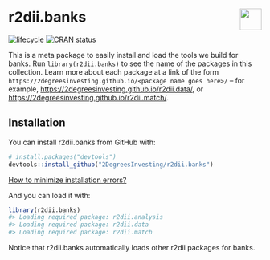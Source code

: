 
<!-- README.md is generated from README.Rmd. Please edit that file -->

# r2dii.banks <a href='https://github.com/2DegreesInvesting/r2dii.banks'><img src='https://imgur.com/A5ASZPE.png' align='right' height='43' /></a>

<!-- badges: start -->

[![lifecycle](https://img.shields.io/badge/lifecycle-experimental-orange.svg)](https://www.tidyverse.org/lifecycle/#experimental)
[![CRAN
status](https://www.r-pkg.org/badges/version/r2dii.banks)](https://CRAN.R-project.org/package=r2dii.banks)
<!-- badges: end -->

This is a meta package to easily install and load the tools we build for
banks. Run `library(r2dii.banks)` to see the name of the packages in
this collection. Learn more about each package at a link of the form
`https://2degreesinvesting.github.io/<package name goes here>/` – for
example, <https://2degreesinvesting.github.io/r2dii.data/>, or
<https://2degreesinvesting.github.io/r2dii.match/>.

## Installation

You can install r2dii.banks from GitHub with:

``` r
# install.packages("devtools")
devtools::install_github("2DegreesInvesting/r2dii.banks")
```

[How to minimize installation
errors?](https://gist.github.com/maurolepore/a0187be9d40aee95a43f20a85f4caed6#installation)

And you can load it with:

``` r
library(r2dii.banks)
#> Loading required package: r2dii.analysis
#> Loading required package: r2dii.data
#> Loading required package: r2dii.match
```

Notice that r2dii.banks automatically loads other r2dii packages for
banks.
